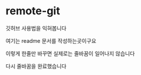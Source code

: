 # remote-git
깃허브 사용법을 익혀봅니다

여기는 readme 문서를 작성하는곳이구요

이렇게 한줄만 바꾸면 실제로는 줄바꿈이 일어나지 않습니다


다시 줄바꿈을 완료했습니다
